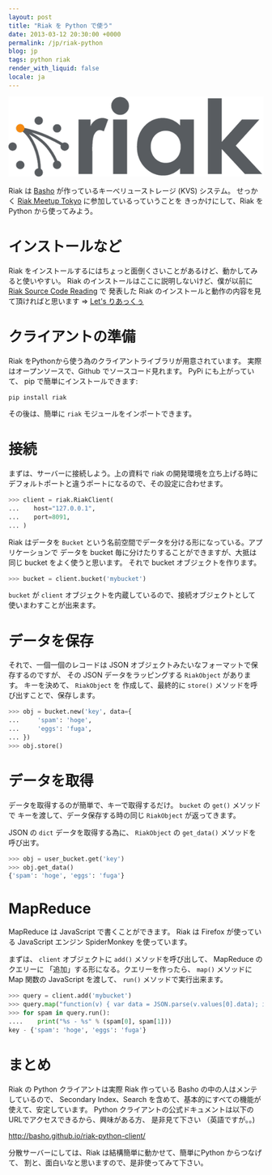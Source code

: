 ```yaml
---
layout: post
title: "Riak を Python で使う"
date: 2013-03-12 20:30:00 +0000
permalink: /jp/riak-python
blog: jp
tags: python riak
render_with_liquid: false
locale: ja
---
```


![image](/assets/images/699/riak_big.png)

Riak は [Basho](http://basho.com/) が作っているキーべリューストレージ (KVS) システム。 せっかく
[Riak Meetup Tokyo](http://connpass.com/event/1823/) に参加しているっていうことを
きっかけにして、Riak を Python から使ってみよう。

# インストールなど

Riak をインストールするにはちょっと面倒くさいことがあるけど、動かしてみると使いやすい。 Riak
のインストールはここに説明しないけど、僕が以前に [Riak
Source Code Reading](http://connpass.com/series/218/) で 発表した Riak
のインストールと動作の内容を見て頂ければと思います =\> [Let's
りあっくぅ](https://docs.google.com/presentation/d/1TEUie_V7kr6Z7reeNNnQTUQUWcWzFfHXFZxtgofEx5Q/edit?usp=sharing)

# クライアントの準備

Riak をPythonから使う為のクライアントライブラリが用意されています。 実際はオープンソースで、Github でソースコード見れます。
PyPi にも上がっていて、 pip で簡単にインストールできます:

```shell
pip install riak
```

その後は、簡単に `riak` モジュールをインポートできます。

# 接続

まずは、サーバーに接続しよう。上の資料で riak の開発環境を立ち上げる時に デフォルトポートと違うポートになるので、その設定に合わせます。

```python
>>> client = riak.RiakClient(
...    host="127.0.0.1",
...    port=8091,
... )
```

Riak はデータを `Bucket` という名前空間でデータを分ける形になっている。アプリケーションで データを bucket
毎に分けたりすることができますが、大抵は同じ bucket をよく使うと思います。 それで bucket
オブジェクトを作ります。

```python
>>> bucket = client.bucket('mybucket')
```

`bucket` が `client` オブジェクトを内蔵しているので、接続オブジェクトとして 使いまわすことが出来ます。

# データを保存

それで、一個一個のレコードは JSON オブジェクトみたいなフォーマットで保存するのですが、 その JSON データをラッピングする
`RiakObject` があります。 キーを決めて、 `RiakObject` を 作成して、最終的に `store()`
メソッドを呼び出すことで、保存します。

```python
>>> obj = bucket.new('key', data={
...     'spam': 'hoge',
...     'eggs': 'fuga',
... })
>>> obj.store()
```

# データを取得

データを取得するのが簡単で、キーで取得するだけ。 `bucket` の `get()` メソッドで キーを渡して、データ保存する時の同じ
`RiakObject` が返ってきます。

JSON の `dict` データを取得する為に、 `RiakObject` の `get_data()` メソッドを 呼び出す。

```python
>>> obj = user_bucket.get('key')
>>> obj.get_data()
{'spam': 'hoge', 'eggs': 'fuga'}
```

# MapReduce

MapReduce は JavaScript で書くことができます。 Riak は Firefox が使っている JavaScript エンジン
SpiderMonkey を使っています。

まずは、 `client` オブジェクトに `add()` メソッドを呼び出して、 MapReduce のクエリーに
「追加」する形になる。クエリーを作ったら、 `map()` メソッドに Map 関数の
JavaScript を渡して、 `run()` メソッドで実行出来ます。

```python
>>> query = client.add('mybucket')
>>> query.map("function(v) { var data = JSON.parse(v.values[0].data); if(data.spam) { return [[v.key, data]]; } return []; }")
>>> for spam in query.run():
....    print("%s - %s" % (spam[0], spam[1]))
key - {'spam': 'hoge', 'eggs': 'fuga'}
```

# まとめ

Riak の Python クライアントは実際 Riak 作っている Basho の中の人はメンテしているので、 Secondary
Index、Search を含めて、基本的にすべての機能が使えて、安定しています。 Python
クライアントの公式ドキュメントは以下のURLでアクセスできるから、興味がある方、
是非見て下さい （英語ですが。。)

<http://basho.github.io/riak-python-client/>

分散サーバーにしては、Riak は結構簡単に動かせて、簡単にPython からつなげて、 割と、面白いなと思いますので、是非使ってみて下さい。
